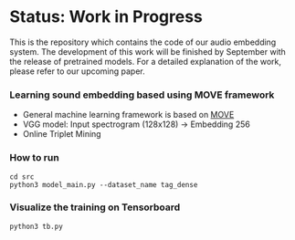 # Status: Work in Progress
This is the repository which contains the code of our audio embedding system.
The development of this work will be finished by September with the release
of pretrained models. For a detailed explanation of the work, please refer to
our upcoming paper.

### Learning sound embedding based using MOVE framework
- General machine learning framework is based on [MOVE](https://github.com/furkanyesiler/move/)
- VGG model: Input spectrogram (128x128) -> Embedding 256
- Online Triplet Mining

### How to run
```
cd src
python3 model_main.py --dataset_name tag_dense
```

### Visualize the training on Tensorboard
```
python3 tb.py
```